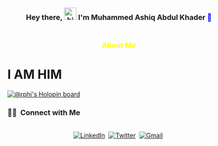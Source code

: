 <h3 align="center">Hey there, <img src="https://user-images.githubusercontent.com/1303154/88677602-1635ba80-d120-11ea-84d8-d263ba5fc3c0.gif" width="28px" alt="hi"> I'm Muhammed Ashiq Abdul Khader <span style="color:blue;">🤩</span><br><br>
</h3>  

<h3 align="center" style="color:yellow;" >About Me</h3>

# I AM HIM


 [![@rphi's Holopin board](https://holopin.io/api/user/board?user=ashiqabdulkhader)](https://holopin.io/@ashiqabdulkhader)
 
 <h3> 🤝🏻 &nbsp;Connect with Me </h3> 

<p align="center">
<br>
<a href="https://www.linkedin.com/in/muhammed-ashiq-abdul-khader/"><img src="https://img.shields.io/badge/linkedin-%230077B5.svg?&style=for-the-badge&logo=linkedin&logoColor=white" alt="LinkedIn" /></a>&nbsp;
<a href="https://twitter.com/__Ashiq__"><img src="https://img.shields.io/badge/Twitter-1DA1F2?style=for-the-badge&logo=twitter&logoColor=white" alt="Twitter" /></a>&nbsp;
<a href="mailto:ashiqabdulkhader@gmail.com?subject=Hola%20Jiji"><img src="https://img.shields.io/badge/gmail-%23D14836.svg?&style=for-the-badge&logo=gmail&logoColor=white" alt="Gmail"/></a>&nbsp;
</p>

<br/>
